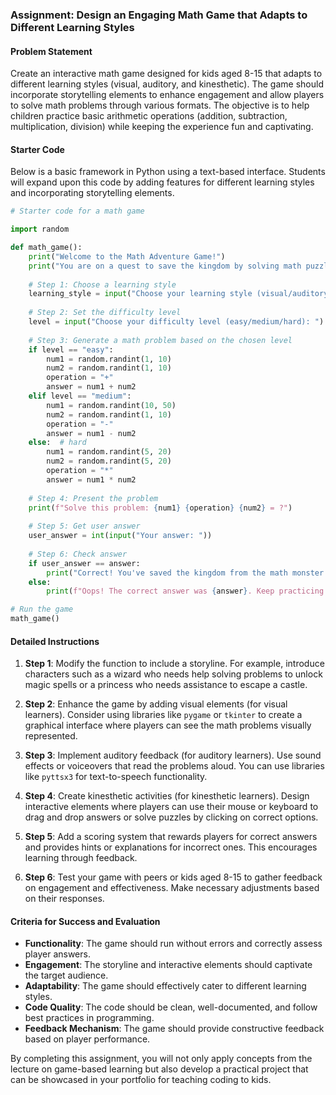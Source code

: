 ### Assignment: Design an Engaging Math Game that Adapts to Different Learning Styles

#### Problem Statement
Create an interactive math game designed for kids aged 8-15 that adapts to different learning styles (visual, auditory, and kinesthetic). The game should incorporate storytelling elements to enhance engagement and allow players to solve math problems through various formats. The objective is to help children practice basic arithmetic operations (addition, subtraction, multiplication, division) while keeping the experience fun and captivating.

#### Starter Code
Below is a basic framework in Python using a text-based interface. Students will expand upon this code by adding features for different learning styles and incorporating storytelling elements.

```python
# Starter code for a math game

import random

def math_game():
    print("Welcome to the Math Adventure Game!")
    print("You are on a quest to save the kingdom by solving math puzzles!")
    
    # Step 1: Choose a learning style
    learning_style = input("Choose your learning style (visual/auditory/kinesthetic): ").lower()
    
    # Step 2: Set the difficulty level
    level = input("Choose your difficulty level (easy/medium/hard): ").lower()
    
    # Step 3: Generate a math problem based on the chosen level
    if level == "easy":
        num1 = random.randint(1, 10)
        num2 = random.randint(1, 10)
        operation = "+"
        answer = num1 + num2
    elif level == "medium":
        num1 = random.randint(10, 50)
        num2 = random.randint(1, 10)
        operation = "-"
        answer = num1 - num2
    else:  # hard
        num1 = random.randint(5, 20)
        num2 = random.randint(5, 20)
        operation = "*"
        answer = num1 * num2
    
    # Step 4: Present the problem
    print(f"Solve this problem: {num1} {operation} {num2} = ?")
    
    # Step 5: Get user answer
    user_answer = int(input("Your answer: "))
    
    # Step 6: Check answer
    if user_answer == answer:
        print("Correct! You've saved the kingdom from the math monster!")
    else:
        print(f"Oops! The correct answer was {answer}. Keep practicing!")

# Run the game
math_game()
```

#### Detailed Instructions
1. **Step 1**: Modify the function to include a storyline. For example, introduce characters such as a wizard who needs help solving problems to unlock magic spells or a princess who needs assistance to escape a castle.
   
2. **Step 2**: Enhance the game by adding visual elements (for visual learners). Consider using libraries like `pygame` or `tkinter` to create a graphical interface where players can see the math problems visually represented.

3. **Step 3**: Implement auditory feedback (for auditory learners). Use sound effects or voiceovers that read the problems aloud. You can use libraries like `pyttsx3` for text-to-speech functionality.

4. **Step 4**: Create kinesthetic activities (for kinesthetic learners). Design interactive elements where players can use their mouse or keyboard to drag and drop answers or solve puzzles by clicking on correct options.

5. **Step 5**: Add a scoring system that rewards players for correct answers and provides hints or explanations for incorrect ones. This encourages learning through feedback.

6. **Step 6**: Test your game with peers or kids aged 8-15 to gather feedback on engagement and effectiveness. Make necessary adjustments based on their responses.

#### Criteria for Success and Evaluation
- **Functionality**: The game should run without errors and correctly assess player answers.
- **Engagement**: The storyline and interactive elements should captivate the target audience.
- **Adaptability**: The game should effectively cater to different learning styles.
- **Code Quality**: The code should be clean, well-documented, and follow best practices in programming.
- **Feedback Mechanism**: The game should provide constructive feedback based on player performance.

By completing this assignment, you will not only apply concepts from the lecture on game-based learning but also develop a practical project that can be showcased in your portfolio for teaching coding to kids.
